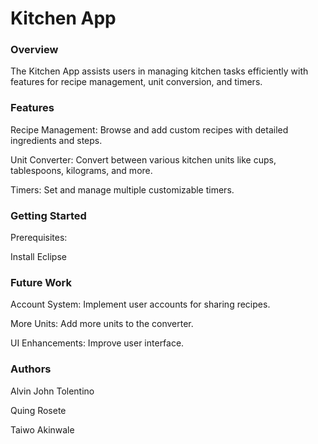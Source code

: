 # Kitchen App

### Overview

The Kitchen App assists users in managing kitchen tasks efficiently with features for recipe management, unit conversion, and timers.

### Features


Recipe Management: Browse and add custom recipes with detailed ingredients and steps.

Unit Converter: Convert between various kitchen units like cups, tablespoons, kilograms, and more.

Timers: Set and manage multiple customizable timers.

### Getting Started

Prerequisites:

Install Eclipse

### Future Work

Account System: Implement user accounts for sharing recipes.

More Units: Add more units to the converter.

UI Enhancements: Improve user interface.



### Authors

Alvin John Tolentino

Quing Rosete

Taiwo Akinwale
